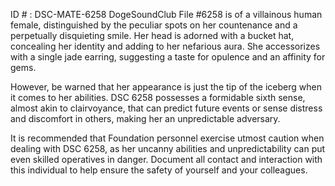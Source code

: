 ID # : DSC-MATE-6258
DogeSoundClub File #6258 is of a villainous human female, distinguished by the peculiar spots on her countenance and a perpetually disquieting smile. Her head is adorned with a bucket hat, concealing her identity and adding to her nefarious aura. She accessorizes with a single jade earring, suggesting a taste for opulence and an affinity for gems. 

However, be warned that her appearance is just the tip of the iceberg when it comes to her abilities. DSC 6258 possesses a formidable sixth sense, almost akin to clairvoyance, that can predict future events or sense distress and discomfort in others, making her an unpredictable adversary. 

It is recommended that Foundation personnel exercise utmost caution when dealing with DSC 6258, as her uncanny abilities and unpredictability can put even skilled operatives in danger. Document all contact and interaction with this individual to help ensure the safety of yourself and your colleagues.